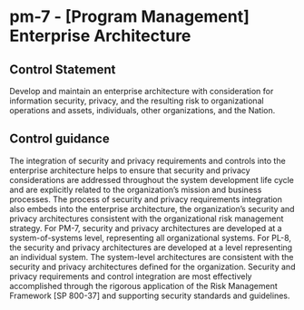 # pm-7 - \[Program Management\] Enterprise Architecture

## Control Statement

Develop and maintain an enterprise architecture with consideration for information security, privacy, and the resulting risk to organizational operations and assets, individuals, other organizations, and the Nation.

## Control guidance

The integration of security and privacy requirements and controls into the enterprise architecture helps to ensure that security and privacy considerations are addressed throughout the system development life cycle and are explicitly related to the organization’s mission and business processes. The process of security and privacy requirements integration also embeds into the enterprise architecture, the organization’s security and privacy architectures consistent with the organizational risk management strategy. For PM-7, security and privacy architectures are developed at a system-of-systems level, representing all organizational systems. For PL-8, the security and privacy architectures are developed at a level representing an individual system. The system-level architectures are consistent with the security and privacy architectures defined for the organization. Security and privacy requirements and control integration are most effectively accomplished through the rigorous application of the Risk Management Framework [SP 800-37] and supporting security standards and guidelines.

